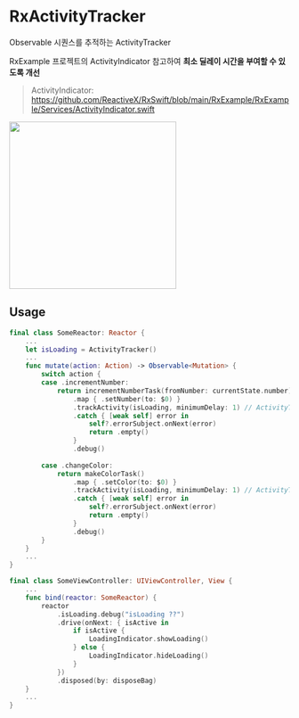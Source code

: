 # RxActivityTracker
Observable 시퀀스를 추적하는 ActivityTracker

RxExample 프로젝트의 ActivityIndicator 참고하여 **최소 딜레이 시간을 부여할 수 있도록 개선**

> ActivityIndicator: https://github.com/ReactiveX/RxSwift/blob/main/RxExample/RxExample/Services/ActivityIndicator.swift

<img width="300" src="ActivityTrackerDemo.gif">

## Usage

```Swift
final class SomeReactor: Reactor {
    ...
    let isLoading = ActivityTracker()
    ...
    func mutate(action: Action) -> Observable<Mutation> {
        switch action {
        case .incrementNumber:
            return incrementNumberTask(fromNumber: currentState.number)
                .map { .setNumber(to: $0) }
                .trackActivity(isLoading, minimumDelay: 1) // ActivityTracker로 이 시퀀스 추적
                .catch { [weak self] error in
                    self?.errorSubject.onNext(error)
                    return .empty()
                }
                .debug()
            
        case .changeColor:
            return makeColorTask()
                .map { .setColor(to: $0) }
                .trackActivity(isLoading, minimumDelay: 1) // ActivityTracker로 이 시퀀스 추적
                .catch { [weak self] error in
                    self?.errorSubject.onNext(error)
                    return .empty()
                }
                .debug()
        }
    }
    ...
}
```

```Swift
final class SomeViewController: UIViewController, View {
    ...
    func bind(reactor: SomeReactor) {
        reactor
            .isLoading.debug("isLoading ??")
            .drive(onNext: { isActive in
                if isActive {
                    LoadingIndicator.showLoading()
                } else {
                    LoadingIndicator.hideLoading()
                }
            })
            .disposed(by: disposeBag)
    }
    ...
}
```
